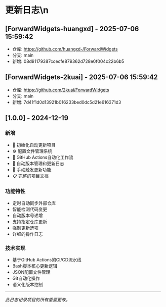 # 更新日志\n
## [ForwardWidgets-huangxd] - 2025-07-06 15:59:42
- 仓库: https://github.com/huangxd-/ForwardWidgets
- 分支: main
- 新增: 08d91179387ccecfe879362d728e0f004c22b6b5

## [ForwardWidgets-2kuai] - 2025-07-06 15:59:42
- 仓库: https://github.com/2kuai/ForwardWidgets
- 分支: main
- 新增: 7d41f1d0d13921b016233bed0dc5d21e616371d3



## [1.0.0] - 2024-12-19

### 新增
- 🎉 初始化自动更新项目
- ⚙️ 配置文件管理系统
- 🤖 GitHub Actions自动化工作流
- 📝 自动版本管理和更新日志
- 🎯 手动触发更新功能
- 📋 完整的项目文档

### 功能特性
- 定时自动同步外部仓库
- 智能检测代码变更
- 自动版本号递增
- 支持指定仓库更新
- 强制更新选项
- 详细的操作日志

### 技术实现
- 基于GitHub Actions的CI/CD流水线
- Bash脚本核心更新逻辑
- JSON配置文件管理
- Git自动化操作
- 语义化版本控制

---

*此日志记录项目的所有重要更改。*